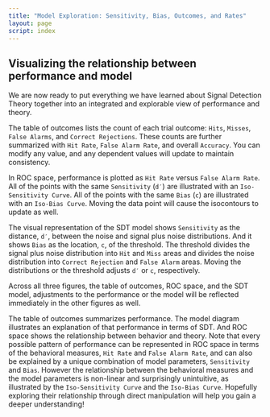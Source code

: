 ```yaml
---
title: "Model Exploration: Sensitivity, Bias, Outcomes, and Rates"
layout: page
script: index
---
```


## Visualizing the relationship between performance and model

We are now ready to put everything we have learned about Signal Detection Theory together into an
integrated and explorable view of performance and theory.

The table of outcomes lists the count of each trial outcome: `Hits`, `Misses`, `False Alarms`, and
`Correct Rejections`. These counts are further summarized with `Hit Rate`, `False Alarm Rate`, and
overall `Accuracy`. You can modify any value, and any dependent values will update to maintain
consistency.

In ROC space, performance is plotted as `Hit Rate` versus `False Alarm Rate`. All of the points with
the same `Sensitivity` (`d′`) are illustrated with an `Iso-Sensitivity Curve`. All of the points
with the same `Bias` (`c`) are illustrated with an `Iso-Bias Curve`. Moving the data point will
cause the isocontours to update as well.

The visual representation of the SDT model shows `Sensitivity` as the distance, `d′`, between the
noise and signal plus noise distributions. And it shows `Bias` as the location, `c`, of the
threshold. The threshold divides the signal plus noise distribution into `Hit` and `Miss` areas and
divides the noise distribution into `Correct Rejection` and `False Alarm` areas. Moving the
distributions or the threshold adjusts `d′` or `c`, respectively.

Across all three figures, the table of outcomes, ROC space, and the SDT model, adjustments to the
performance or the model will be reflected immediately in the other figures as well.

<sdt-example-interactive>
  <sdt-table numeric interactive summary="stimulusRates accuracy"
    hits="80" misses="20" false-alarms="10" correct-rejections="90"></sdt-table>
  <roc-space interactive point="all" iso-d="all" iso-c="all"></roc-space>
  <sdt-model interactive threshold bias distributions sensitivity color="outcome"></sdt-model>
</sdt-example-interactive>

The table of outcomes summarizes performance. The model diagram illustrates an explanation of that
performance in terms of SDT. And ROC space shows the relationship between behavior and theory. Note
that every possible pattern of performance can be represented in ROC space in terms of the
behavioral measures, `Hit Rate` and `False Alarm Rate`, and can also be explained by a unique
combination of model parameters, `Sensitivity` and `Bias`. However the relationship between the
behavioral measures and the model parameters is non-linear and surprisingly unintuitive, as
illustrated by the `Iso-Sensitivity Curve` and the `Iso-Bias Curve`. Hopefully exploring their
relationship through direct manipulation will help you gain a deeper understanding!
